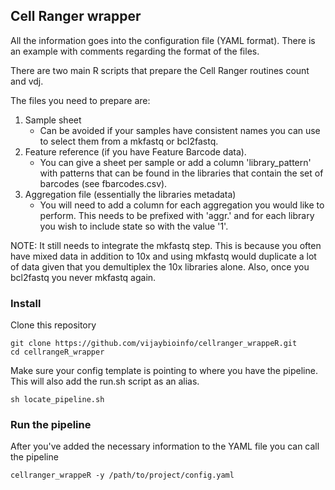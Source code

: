 ## Cell Ranger wrapper

All the information goes into the configuration file (YAML format). There is an example with comments
regarding the format of the files.

There are two main R scripts that prepare the Cell Ranger routines count and vdj.

The files you need to prepare are:
1. Sample sheet
	- Can be avoided if your samples have consistent names you can use to select them from a mkfastq or bcl2fastq.
2. Feature reference (if you have Feature Barcode data).
	- You can give a sheet per sample or add a column 'library_pattern' with patterns that can be found in the libraries that contain the set of barcodes (see fbarcodes.csv).
3. Aggregation file (essentially the libraries metadata)
	- You will need to add a column for each aggregation you would like to perform. This needs to be
	  prefixed with 'aggr.' and for each library you wish to include state so with the value '1'.

NOTE: It still needs to integrate the mkfastq step. This is because you often have mixed data in addition to 10x and
using mkfastq would duplicate a lot of data given that you demultiplex the 10x libraries alone.
Also, once you bcl2fastq you never mkfastq again.

### Install
Clone this repository
```
git clone https://github.com/vijaybioinfo/cellranger_wrappeR.git
cd cellrangeR_wrapper
```

Make sure your config template is pointing to where you have the pipeline.
This will also add the run.sh script as an alias.
```
sh locate_pipeline.sh
```

### Run the pipeline
After you've added the necessary information to the YAML file you can call the pipeline
```
cellranger_wrappeR -y /path/to/project/config.yaml
```
